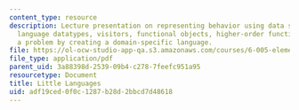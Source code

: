 ```yaml
---
content_type: resource
description: Lecture presentation on representing behavior using data structures,
  language datatypes, visitors, functional objects, higher-order functions, and solving
  a problem by creating a domain-specific language.
file: https://ol-ocw-studio-app-qa.s3.amazonaws.com/courses/6-005-elements-of-software-construction-fall-2008/adf19ced0f0c1287b28d2bbcd7d48618_MIT6_005f08_lec15.pdf
file_type: application/pdf
parent_uid: 3a88398d-2539-09b4-c278-7feefc951a95
resourcetype: Document
title: Little Languages
uid: adf19ced-0f0c-1287-b28d-2bbcd7d48618
---
```

